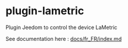 # plugin-lametric
Plugin Jeedom to control the device LaMetric

See documentation here : [docs/fr_FR/index.md](docs/fr_FR/index.md)
